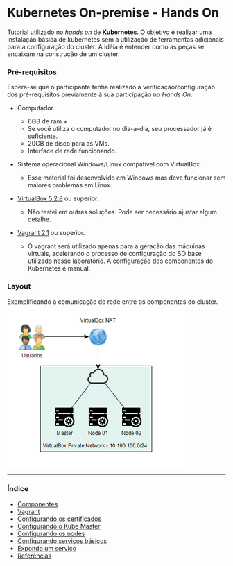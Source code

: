 # Kubernetes On-premise - Hands On

Tutorial utilizado no *hands on* de **Kubernetes**.
O objetivo é realizar uma instalação básica de kubernetes sem a utilização
de ferramentas adicionais para a configuração do cluster. A idéia é
entender como as peças se encaixam na construção de um cluster.

### Pré-requisitos

Espera-se que o participante tenha realizado a verificação/configuração
dos pré-requisitos previamente à sua participação no *Hands On*.

* Computador
  * 6GB de ram +
  * Se você utiliza o computador no dia-a-dia, seu processador já é
    suficiente.
  * 20GB de disco para as VMs.
  * Interface de rede funcionando.

* Sistema operacional Windows/Linux compatível com VirtualBox.
  * Esse material foi desenvolvido em Windows mas deve funcionar sem
    maiores problemas em Linux.

* [VirtualBox 5.2.8](https://www.virtualbox.org/wiki/Downloads) ou
  superior.
  * Não testei em outras soluções. Pode ser necessário ajustar algum
    detalhe.

* [Vagrant 2.1](https://www.vagrantup.com/) ou superior.
  * O vagrant será utilizado apenas para a geração das máquinas virtuais,
  acelerando o processo de configuração do SO base utilizado nesse laboratório.
  A configuração dos componentes do Kubernetes é manual.

### Layout

Exemplificando a comunicação de rede entre os componentes do cluster.

![network_layout](network_layout.png)

---
### Índice
* [Componentes](arquivos/componentes.md)
* [Vagrant](arquivos/vagrant.md)
* [Configurando os certificados](arquivos/certificados.md)
* [Configurando o Kube Master](arquivos/kube-master.md)
* [Configurando os nodes](arquivos/nodes.md)
* [Configurando serviços básicos](arquivos/servicos.md)
* [Expondo um serviço](arquivos/publicar.md)
* [Referências](arquivos/referencias.md)